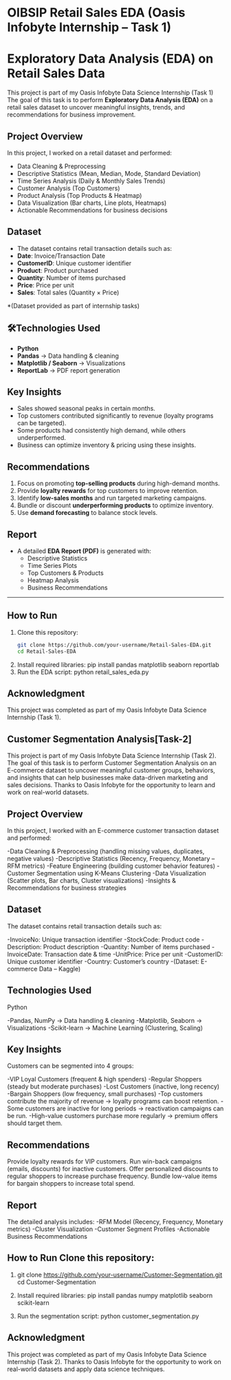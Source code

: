 # OIBSIP Retail Sales EDA (Oasis Infobyte Internship – Task 1)
#  Exploratory Data Analysis (EDA) on Retail Sales Data

This project is part of my Oasis Infobyte Data Science Internship (Task 1) 
The goal of this task is to perform **Exploratory Data Analysis (EDA)** on a retail sales dataset to uncover meaningful insights, trends, and recommendations for business improvement.

##  Project Overview

In this project, I worked on a retail dataset and performed:

-  Data Cleaning & Preprocessing  
-  Descriptive Statistics (Mean, Median, Mode, Standard Deviation)  
-  Time Series Analysis (Daily & Monthly Sales Trends)  
-  Customer Analysis (Top Customers)  
-  Product Analysis (Top Products & Heatmap)  
-  Data Visualization (Bar charts, Line plots, Heatmaps)  
-  Actionable Recommendations for business decisions  

## Dataset

  - The dataset contains retail transaction details such as:
  - **Date**: Invoice/Transaction Date  
  - **CustomerID**: Unique customer identifier  
  - **Product**: Product purchased  
  - **Quantity**: Number of items purchased  
  - **Price**: Price per unit  
  - **Sales**: Total sales (Quantity × Price)  

*(Dataset provided as part of internship tasks)

## 🛠Technologies Used

- **Python**   
- **Pandas** → Data handling & cleaning  
- **Matplotlib / Seaborn** → Visualizations  
- **ReportLab** → PDF report generation  

## Key Insights

- Sales showed seasonal peaks in certain months.  
- Top customers contributed significantly to revenue (loyalty programs can be targeted).  
- Some products had consistently high demand, while others underperformed.  
- Business can optimize inventory & pricing using these insights.  

## Recommendations

1. Focus on promoting **top-selling products** during high-demand months.  
2. Provide **loyalty rewards** for top customers to improve retention.  
3. Identify **low-sales months** and run targeted marketing campaigns.  
4. Bundle or discount **underperforming products** to optimize inventory.  
5. Use **demand forecasting** to balance stock levels.  

## Report

- A detailed **EDA Report (PDF)** is generated with:
  - Descriptive Statistics  
  - Time Series Plots  
  - Top Customers & Products  
  - Heatmap Analysis  
  - Business Recommendations  

---

## How to Run

1. Clone this repository:
   ```bash
   git clone https://github.com/your-username/Retail-Sales-EDA.git
   cd Retail-Sales-EDA
2. Install required libraries:
    pip install pandas matplotlib seaborn reportlab
3. Run the EDA script:
     python retail_sales_eda.py

## Acknowledgment

This project was completed as part of my Oasis Infobyte Data Science Internship (Task 1).


## Customer Segmentation Analysis[Task-2]

This project is part of my Oasis Infobyte Data Science Internship (Task 2).
The goal of this task is to perform Customer Segmentation Analysis on an E-commerce dataset to uncover meaningful customer groups, behaviors, and insights that can help businesses make data-driven marketing and sales decisions.
Thanks to Oasis Infobyte for the opportunity to learn and work on real-world datasets.

## Project Overview

In this project, I worked with an E-commerce customer transaction dataset and performed:

-Data Cleaning & Preprocessing (handling missing values, duplicates, negative values)
-Descriptive Statistics (Recency, Frequency, Monetary – RFM metrics)
-Feature Engineering (building customer behavior features)
-Customer Segmentation using K-Means Clustering
-Data Visualization (Scatter plots, Bar charts, Cluster visualizations)
-Insights & Recommendations for business strategies

## Dataset

The dataset contains retail transaction details such as:

-InvoiceNo: Unique transaction identifier
-StockCode: Product code
-Description: Product description
-Quantity: Number of items purchased
-InvoiceDate: Transaction date & time
-UnitPrice: Price per unit
-CustomerID: Unique customer identifier
-Country: Customer’s country
-(Dataset: E-commerce Data – Kaggle)

## Technologies Used

Python

-Pandas, NumPy → Data handling & cleaning
-Matplotlib, Seaborn → Visualizations
-Scikit-learn → Machine Learning (Clustering, Scaling)

## Key Insights

 Customers can be segmented into 4 groups:

   -VIP Loyal Customers (frequent & high spenders)
   -Regular Shoppers (steady but moderate purchases)
   -Lost Customers (inactive, long recency)
   -Bargain Shoppers (low frequency, small purchases)
   -Top customers contribute the majority of revenue → loyalty programs can boost retention.
   -Some customers are inactive for long periods → reactivation campaigns can be run.
   -High-value customers purchase more regularly → premium offers should target them.

## Recommendations

Provide loyalty rewards for VIP customers.
Run win-back campaigns (emails, discounts) for inactive customers.
Offer personalized discounts to regular shoppers to increase purchase frequency.
Bundle low-value items for bargain shoppers to increase total spend.

## Report

The detailed analysis includes:
-RFM Model (Recency, Frequency, Monetary metrics)
-Cluster Visualization
-Customer Segment Profiles
-Actionable Business Recommendations
 ## How to Run Clone this repository:

1. git clone https://github.com/your-username/Customer-Segmentation.git
cd Customer-Segmentation

2. Install required libraries:
pip install pandas numpy matplotlib seaborn scikit-learn

3. Run the segmentation script:
 python customer_segmentation.py

 ## Acknowledgment

This project was completed as part of my Oasis Infobyte Data Science Internship (Task 2).
Thanks to Oasis Infobyte for the opportunity to work on real-world datasets and apply data science techniques.

